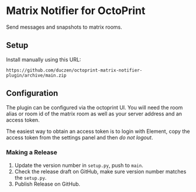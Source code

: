 # Matrix Notifier for OctoPrint

Send messages and snapshots to matrix rooms.

## Setup

Install manually using this URL:

    https://github.com/duczen/octoprint-matrix-notifier-plugin/archive/main.zip

## Configuration

The plugin can be configured via the octoprint UI. You will need the room alias or room id of the matrix room as well as your server address and an access token.

The easiest way to obtain an access token is to login with Element, copy the access token from the settings panel and then *do not logout*.


### Making a Release

1. Update the version number in `setup.py`, push to `main`.
1. Check the release draft on GitHub, make sure version number matches the
   `setup.py`.
1. Publish Release on GitHub.
